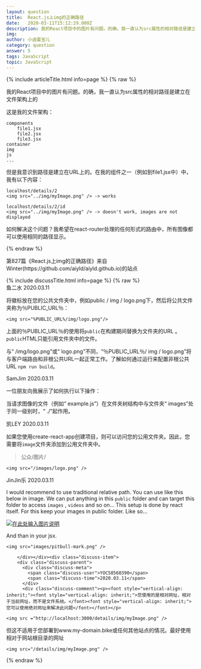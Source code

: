 ```yaml
---
layout: question
title:  React.js上img的正确路径
date:   2020-03-11T15:12:29.000Z
description: 我的React项目中的图片有问题。的确，我一直认为src属性的相对路径是建立在文件架构上的这是我的文件架构：components    file...
img: 
author: 小卤蛋宝儿
category: question
answer: 5
tags: JavaScript
topic: JavaScript
---
```

<div class="article-root">
  <div class="article">
    {% include articleTitle.html info=page %}
    {% raw %}
    <div class="article-content"><p><font style="vertical-align: inherit;"><font style="vertical-align: inherit;">我的React项目中的图片有问题。</font><font style="vertical-align: inherit;">的确，我一直认为src属性的相对路径是建立在文件架构上的</font></font></p>

<p><font style="vertical-align: inherit;"><font style="vertical-align: inherit;">这是我的文件架构：</font></font></p>

<pre><code>components<font></font>
    file1.jsx<font></font>
    file2.jsx<font></font>
    file3.jsx<font></font>
container<font></font>
img<font></font>
js <font></font>
... <font></font>
</code></pre>

<p><font style="vertical-align: inherit;"><font style="vertical-align: inherit;">但是我意识到路径是建立在URL上的。</font><font style="vertical-align: inherit;">在我的组件之一（例如到file1.jsx中）中，我有以下内容：</font></font></p>

<pre><code>localhost/details/2<font></font>
&lt;img src="../img/myImage.png" /&gt; -&gt; works<font></font>
<font></font>
localhost/details/2/id<font></font>
&lt;img src="../img/myImage.png" /&gt; -&gt; doesn't work, images are not displayed<font></font>
</code></pre>

<p><font style="vertical-align: inherit;"><font style="vertical-align: inherit;">如何解决这个问题？</font><font style="vertical-align: inherit;">我希望在react-router处理的任何形式的路由中，所有图像都可以使用相同的路径显示。</font></font></p></div>
    {% endraw %}
  </div>
  <p class="winter_mark">第827篇《React.js上img的正确路径》来自Winter(https://github.com/aiyld/aiyld.github.io)的站点</p>
  <div class="discuss-wrapper">
    {% include discussTitle.html info=page %}
    {% raw %}
    <div class="discuss-list">
    <div class="discuss-item">
        <div class="discuss-parent">
          <div class="discuss-meta">
            <span class="discuss-user">鱼二水</span>
            <span class="discuss-time">2020.03.11</span>
          </div>
          <div class="discuss-comment"><p><font style="vertical-align: inherit;"><font style="vertical-align: inherit;">将徽标放在您的公共文件夹中，例如public / img / logo.png下，然后将公共文件夹称为％PUBLIC_URL％：</font></font></p>

<pre><code>&lt;img src="%PUBLIC_URL%/img/logo.png"/&gt;
</code></pre>

<p><font style="vertical-align: inherit;"><font style="vertical-align: inherit;">上面的％PUBLIC_URL％的使用将</font></font><code>public</code><font style="vertical-align: inherit;"><font style="vertical-align: inherit;">在构建期间</font><font style="vertical-align: inherit;">替换为</font><font style="vertical-align: inherit;">文件夹</font><font style="vertical-align: inherit;">的URL </font><font style="vertical-align: inherit;">。</font></font><code>public</code><font style="vertical-align: inherit;"><font style="vertical-align: inherit;">HTML只能引用文件夹中</font><font style="vertical-align: inherit;">的</font><font style="vertical-align: inherit;">文件。</font></font></p>

<p><font style="vertical-align: inherit;"><font style="vertical-align: inherit;">与“ /img/logo.png”或“ logo.png”不同，“％PUBLIC_URL％/ img / logo.png”将与客户端路由和非根公共URL一起正常工作。</font><font style="vertical-align: inherit;">了解如何通过运行来配置非根公共URL </font></font><code>npm run build</code><font style="vertical-align: inherit;"><font style="vertical-align: inherit;">。</font></font></p></div>
        </div></div><div class="discuss-item">
        <div class="discuss-parent">
          <div class="discuss-meta">
            <span class="discuss-user">SamJim</span>
            <span class="discuss-time">2020.03.11</span>
          </div>
          <div class="discuss-comment"><p><font style="vertical-align: inherit;"><font style="vertical-align: inherit;">一位朋友向我展示了如何执行以下操作：</font></font></p>

<p></p>

<p><font style="vertical-align: inherit;"><font style="vertical-align: inherit;">当请求图像的文件（例如“ example.js”）在文件夹树结构中与文件夹“ images”处于同一级别时，“ ./”起作用。 </font></font></p></div>
        </div></div><div class="discuss-item">
        <div class="discuss-parent">
          <div class="discuss-meta">
            <span class="discuss-user">凯LEY</span>
            <span class="discuss-time">2020.03.11</span>
          </div>
          <div class="discuss-comment"><p><font style="vertical-align: inherit;"><font style="vertical-align: inherit;">如果您使用create-react-app创建项目，则可以访问您的公用文件夹。</font><font style="vertical-align: inherit;">因此，您需要将</font></font><code>image</code><font style="vertical-align: inherit;"><font style="vertical-align: inherit;">文件夹</font><font style="vertical-align: inherit;">添加</font><font style="vertical-align: inherit;">到公用文件夹中。</font></font></p>

<blockquote>
  <p><font style="vertical-align: inherit;"><font style="vertical-align: inherit;">公众/图片/</font></font></p>
</blockquote>

<p><code>&lt;img src="/images/logo.png" /&gt;</code> </p></div>
        </div></div><div class="discuss-item">
        <div class="discuss-parent">
          <div class="discuss-meta">
            <span class="discuss-user">JinJin乐</span>
            <span class="discuss-time">2020.03.11</span>
          </div>
          <div class="discuss-comment"><p>I would recommend to use traditional relative path. You can use like this below in image. We can put anything in this <code>public</code> folder and can target this folder to access <code>images</code> , <code>videos</code> and so on... This setup is done by react itself.
For this keep your images in public folder. Like so...</p>

<p><a href="https://i.stack.imgur.com/k5fI5.png" rel="noreferrer"><img src="https://i.stack.imgur.com/k5fI5.png" alt="在此处输入图片说明"></a></p>

<p>And than in your jsx.</p>

<pre><code>&lt;img src="images/pitbull-mark.png" /&gt;
</code></pre></div>
        </div></div><div class="discuss-item">
        <div class="discuss-parent">
          <div class="discuss-meta">
            <span class="discuss-user">YOC58560390</span>
            <span class="discuss-time">2020.03.11</span>
          </div>
          <div class="discuss-comment"><p><font style="vertical-align: inherit;"><font style="vertical-align: inherit;">您使用的是相对网址，相对于当前网址，而不是文件系统。</font><font style="vertical-align: inherit;">您可以使用绝对网址来解决此问题</font></font></p>

<p><code>&lt;img src ="http://localhost:3000/details/img/myImage.png" /&gt;
</code></p>

<p><font style="vertical-align: inherit;"><font style="vertical-align: inherit;">但这不适用于您部署到www.my-domain.bike或任何其他站点的情况。</font><font style="vertical-align: inherit;">最好使用相对于网站根目录的网址</font></font></p>

<p><code>&lt;img src="/details/img/myImage.png" /&gt;
</code></p></div>
        </div></div>
    </div>
    {% endraw %}
  </div>
<div>
